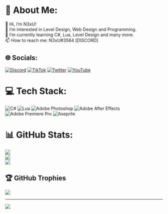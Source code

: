 # 💫 About Me:
👋 Hi, I’m N3xU!<br>👀 I’m interested in Level Design, Web Design and Programming.<br>🌱 I’m currently learning C#, Lua, Level Design and many more.<br>📫 How to reach me: N3xU#3584 [DISCORD]


## 🌐 Socials:
[![Discord](https://img.shields.io/badge/Discord-%237289DA.svg?logo=discord&logoColor=white)](https://discord.gg/yzh2PN4uh5) [![TikTok](https://img.shields.io/badge/TikTok-%23000000.svg?logo=TikTok&logoColor=white)](https://tiktok.com/@n3xu.dev) [![Twitter](https://img.shields.io/badge/Twitter-%231DA1F2.svg?logo=Twitter&logoColor=white)](https://twitter.com/N3xU15) [![YouTube](https://img.shields.io/badge/YouTube-%23FF0000.svg?logo=YouTube&logoColor=white)](https://youtube.com/@n3xu447) 

# 💻 Tech Stack:
![C#](https://img.shields.io/badge/c%23-%23239120.svg?style=for-the-badge&logo=c-sharp&logoColor=white) ![Lua](https://img.shields.io/badge/lua-%232C2D72.svg?style=for-the-badge&logo=lua&logoColor=white) ![Adobe Photoshop](https://img.shields.io/badge/adobephotoshop-%2331A8FF.svg?style=for-the-badge&logo=adobephotoshop&logoColor=white) ![Adobe After Effects](https://img.shields.io/badge/Adobe%20After%20Effects-9999FF.svg?style=for-the-badge&logo=Adobe%20After%20Effects&logoColor=white) ![Adobe Premiere Pro](https://img.shields.io/badge/Adobe%20Premiere%20Pro-9999FF.svg?style=for-the-badge&logo=Adobe%20Premiere%20Pro&logoColor=white) ![Aseprite](https://img.shields.io/badge/Aseprite-FFFFFF?style=for-the-badge&logo=Aseprite&logoColor=#7D929E)
# 📊 GitHub Stats:
![](https://github-readme-stats.vercel.app/api?username=N3xU1&theme=dark&hide_border=false&include_all_commits=true&count_private=true)<br/>
![](https://github-readme-streak-stats.herokuapp.com/?user=N3xU1&theme=dark&hide_border=false)<br/>
![](https://github-readme-stats.vercel.app/api/top-langs/?username=N3xU1&theme=dark&hide_border=false&include_all_commits=true&count_private=true&layout=compact)

## 🏆 GitHub Trophies
![](https://github-profile-trophy.vercel.app/?username=N3xU1&theme=discord&no-frame=false&no-bg=false&margin-w=4)

---
[![](https://visitcount.itsvg.in/api?id=N3xU1&icon=2&color=12)](https://visitcount.itsvg.in)

<!-- Proudly created with GPRM ( https://gprm.itsvg.in ) -->
